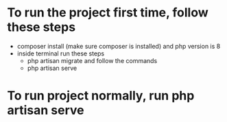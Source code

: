 <h1>To run the project first time, follow these steps</h1>
<ul>
    <li>composer install (make sure composer is installed) and php version is 8</li>
    <li>inside terminal  run these steps
        <ul>
            <li> php artisan migrate and follow the commands</li>
            <li> php artisan serve</li>
        </ul>
    </li>
</ul>
<h1>To run project normally, run php artisan serve </h1>
